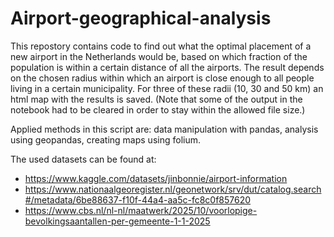 # Airport-geographical-analysis

This repostory contains code to find out what the optimal placement of a new airport in the Netherlands would be,
based on which fraction of the population is within a certain distance of all the airports.
The result depends on the chosen radius within which an airport is close enough to all people living in a certain municipality.
For three of these radii (10, 30 and 50 km) an html map with the results is saved.
(Note that some of the output in the notebook had to be cleared in order to stay within the allowed file size.)

Applied methods in this script are: data manipulation with pandas, analysis using geopandas, creating maps using folium.

The used datasets can be found at:
- https://www.kaggle.com/datasets/jinbonnie/airport-information
- https://www.nationaalgeoregister.nl/geonetwork/srv/dut/catalog.search#/metadata/6be88637-f10f-44a4-aa5c-fc8c0f857620
- https://www.cbs.nl/nl-nl/maatwerk/2025/10/voorlopige-bevolkingsaantallen-per-gemeente-1-1-2025
